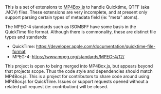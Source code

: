This is a set of extensions to [MP4Box.js](https://github.com/gpac/mp4box.js/) to handle Quicktime, QTFF (aka .MOV) files. 
These extensions are very incomplete, and at present only support parsing certain types of metadata field (ie: "meta" atoms).

The MPEG-4 standards such as ISOMBFF have some basis in the QuickTime file format. 
Although there is commonality, these are distinct file types and standards:

 * QuickTime: https://developer.apple.com/documentation/quicktime-file-format
 * MPEG-4: https://www.mpeg.org/standards/MPEG-4/12/

This project is open to being merged into MP4Box.js, but appears beyond that projects scope. 
Thus the code style and dependencies should match MP4Box.js.
This is a project for contributors to share code around using MP4Box.js for QuickTime.
Issues or support requests opened without a related pull request (ie: contribution) will be closed. 
